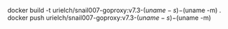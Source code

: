 
docker build -t urielch/snail007-goproxy:v7.3-$(uname -s)-$(uname -m) .
docker push urielch/snail007-goproxy:v7.3-$(uname -s)-$(uname -m) 


